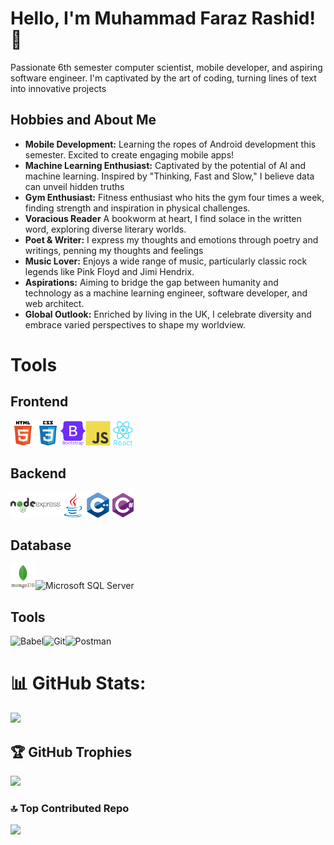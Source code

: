 # Hello, I'm Muhammad Faraz Rashid! 👋

Passionate 6th semester computer scientist, mobile developer, and aspiring software engineer. I'm captivated by the art of coding, turning lines of text into innovative projects

## Hobbies and About Me

-  **Mobile Development:** Learning the ropes of Android development this semester. Excited to create engaging mobile apps!
-  **Machine Learning Enthusiast:** Captivated by the potential of AI and machine learning. Inspired by "Thinking, Fast and Slow," I believe data can unveil hidden truths
-  **Gym Enthusiast:** Fitness enthusiast who hits the gym four times a week, finding strength and inspiration in physical challenges.
-  **Voracious Reader** A bookworm at heart, I find solace in the written word, exploring diverse literary worlds.
-  **Poet & Writer:** I express my thoughts and emotions through poetry and writings, penning my thoughts and feelings
-  **Music Lover:** Enjoys a wide range of music, particularly classic rock legends like Pink Floyd and Jimi Hendrix.
-  **Aspirations:** Aiming to bridge the gap between humanity and technology as a machine learning engineer, software developer, and web architect.
-  **Global Outlook:** Enriched by living in the UK, I celebrate diversity and embrace varied perspectives to shape my worldview.

# Tools

## Frontend

<img src="https://raw.githubusercontent.com/devicons/devicon/master/icons/html5/html5-original-wordmark.svg" alt="HTML5" width="40" height="40"><img src="https://raw.githubusercontent.com/devicons/devicon/master/icons/css3/css3-original-wordmark.svg" alt="CSS3" width="40" height="40"><img src="https://raw.githubusercontent.com/devicons/devicon/master/icons/bootstrap/bootstrap-plain-wordmark.svg" alt="Bootstrap" width="40" height="40"><img src="https://raw.githubusercontent.com/devicons/devicon/master/icons/javascript/javascript-original.svg" alt="JavaScript" width="40" height="40"><img src="https://raw.githubusercontent.com/devicons/devicon/master/icons/react/react-original-wordmark.svg" alt="React" width="40" height="40">

## Backend

<img src="https://raw.githubusercontent.com/devicons/devicon/master/icons/nodejs/nodejs-original-wordmark.svg" alt="Node.js" width="40" height="40"><img src="https://raw.githubusercontent.com/devicons/devicon/master/icons/express/express-original-wordmark.svg" alt="Express.js" width="40" height="40"><img src="https://raw.githubusercontent.com/devicons/devicon/master/icons/java/java-original.svg" alt="Java" width="40" height="40"><img src="https://raw.githubusercontent.com/devicons/devicon/master/icons/cplusplus/cplusplus-original.svg" alt="C++" width="40" height="40"><img src="https://raw.githubusercontent.com/devicons/devicon/master/icons/csharp/csharp-original.svg" alt="C#" width="40" height="40">

## Database 

<img src="https://raw.githubusercontent.com/devicons/devicon/master/icons/mongodb/mongodb-original-wordmark.svg" alt="MongoDB" width="40" height="40"><img src="https://www.svgrepo.com/show/303229/microsoft-sql-server-logo.svg" alt="Microsoft SQL Server" width="40" height="40">

## Tools

<img src="https://www.vectorlogo.zone/logos/babeljs/babeljs-icon.svg" alt="Babel" width="40" height="40"><img src="https://www.vectorlogo.zone/logos/git-scm/git-scm-icon.svg" alt="Git" width="40" height="40"><img src="https://www.vectorlogo.zone/logos/getpostman/getpostman-icon.svg" alt="Postman" width="40" height="40">


# 📊 GitHub Stats:
![](https://github-readme-stats.vercel.app/api?username=FarazRashid&theme=radical&hide_border=false&include_all_commits=false&count_private=true)<br/>

## 🏆 GitHub Trophies
![](https://github-profile-trophy.vercel.app/?username=FarazRashid&theme=radical&no-frame=false&no-bg=false&margin-w=4)

### 🔝 Top Contributed Repo
![](https://github-contributor-stats.vercel.app/api?username=FarazRashid&limit=5&theme=dark&combine_all_yearly_contributions=true)





